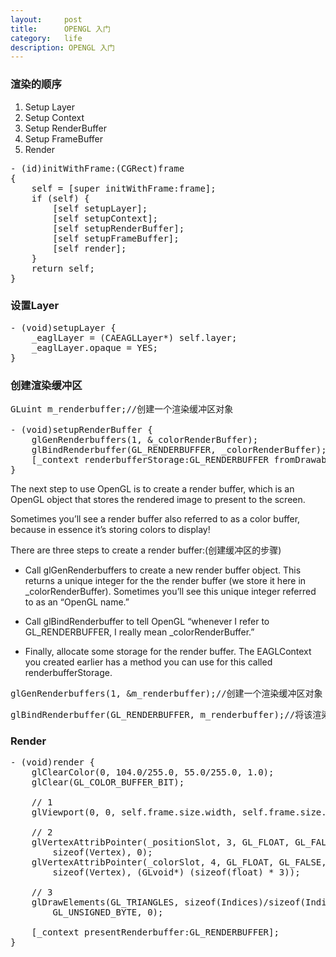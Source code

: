 ```yaml
---
layout:     post
title:      OPENGL 入门
category:   life
description: OPENGL 入门
---
```

### 渲染的顺序
1. Setup Layer
2. Setup Context
3. Setup RenderBuffer
4. Setup FrameBuffer
5. Render

<pre class="prettyprint">
- (id)initWithFrame:(CGRect)frame
{
    self = [super initWithFrame:frame];
    if (self) {        
        [self setupLayer];        
        [self setupContext];                
        [self setupRenderBuffer];        
        [self setupFrameBuffer];                
        [self render];        
    }
    return self;
}
</pre>

### 设置Layer
<pre class="prettyprint">
- (void)setupLayer {
    _eaglLayer = (CAEAGLLayer*) self.layer;
    _eaglLayer.opaque = YES;
}
</pre>

### 创建渲染缓冲区
<pre class="prettyprint">
GLuint m_renderbuffer;//创建一个渲染缓冲区对象

- (void)setupRenderBuffer {
    glGenRenderbuffers(1, &_colorRenderBuffer);
    glBindRenderbuffer(GL_RENDERBUFFER, _colorRenderBuffer);        
    [_context renderbufferStorage:GL_RENDERBUFFER fromDrawable:_eaglLayer];    
}
</pre>

The next step to use OpenGL is to create a render buffer, which is an OpenGL object that stores the rendered image to present to the screen.

Sometimes you’ll see a render buffer also referred to as a color buffer, because in essence it’s storing colors to display!

There are three steps to create a render buffer:(创建缓冲区的步骤)

* Call glGenRenderbuffers to create a new render buffer object. This returns a unique integer for the the render buffer (we store it here in _colorRenderBuffer). Sometimes you’ll see this unique integer referred to as an “OpenGL name.”

* Call glBindRenderbuffer to tell OpenGL “whenever I refer to GL_RENDERBUFFER, I really mean _colorRenderBuffer.”

* Finally, allocate some storage for the render buffer. The EAGLContext you created earlier has a method you can use for this called renderbufferStorage.


<pre class="prettyprint">
glGenRenderbuffers(1, &m_renderbuffer);//创建一个渲染缓冲区对象
</pre>
<pre class="prettyprint">
glBindRenderbuffer(GL_RENDERBUFFER, m_renderbuffer);//将该渲染缓冲区对象绑定到管线上
</pre>


### Render
<pre>
- (void)render {
    glClearColor(0, 104.0/255.0, 55.0/255.0, 1.0);
    glClear(GL_COLOR_BUFFER_BIT);
 
    // 1
    glViewport(0, 0, self.frame.size.width, self.frame.size.height);
 
    // 2
    glVertexAttribPointer(_positionSlot, 3, GL_FLOAT, GL_FALSE, 
        sizeof(Vertex), 0);
    glVertexAttribPointer(_colorSlot, 4, GL_FLOAT, GL_FALSE, 
        sizeof(Vertex), (GLvoid*) (sizeof(float) * 3));
 
    // 3
    glDrawElements(GL_TRIANGLES, sizeof(Indices)/sizeof(Indices[0]), 
        GL_UNSIGNED_BYTE, 0);
 
    [_context presentRenderbuffer:GL_RENDERBUFFER];
}
</pre>